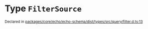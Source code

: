 # Type `FilterSource`
<sub>Declared in [packages/core/echo/echo-schema/dist/types/src/query/filter.d.ts:13]()</sub>






